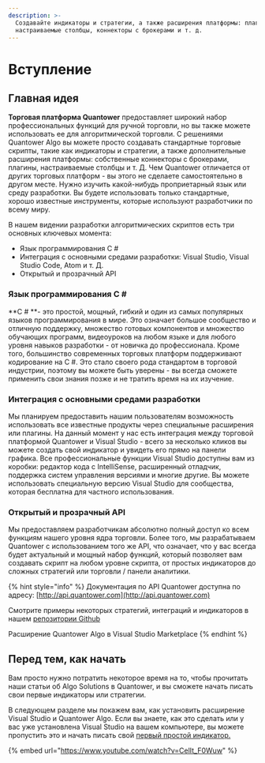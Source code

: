 ```yaml
---
description: >-
  Создавайте индикаторы и стратегии, а также расширения платформы: плагины,
  настраиваемые столбцы, коннекторы с брокерами и т. д.
---
```


# Вступление

## Главная идея

**Торговая платформа Quantower** предоставляет широкий набор профессиональных функций для ручной торговли, но вы также можете использовать ее для алгоритмической торговли. С решениями Quantower Algo вы можете просто создавать стандартные торговые скрипты, такие как индикаторы и стратегии, а также дополнительные расширения платформы: собственные коннекторы с брокерами, плагины, настраиваемые столбцы и т. Д. Чем Quantower отличается от других торговых платформ - вы этого не сделаете самостоятельно в другом месте. Нужно изучить какой-нибудь проприетарный язык или среду разработки. Вы будете использовать только стандартные, хорошо известные инструменты, которые используют разработчики по всему миру.

В нашем видении разработки алгоритмических скриптов есть три основных ключевых момента:

* Язык программирования C #
* Интеграция с основными средами разработки: Visual Studio, Visual Studio Code, Atom и т. Д.
* Открытый и прозрачный API

### Язык программирования C \#

**C # **- это простой, мощный, гибкий и один из самых популярных языков программирования в мире. Это означает большое сообщество и отличную поддержку, множество готовых компонентов и множество обучающих программ, видеоуроков на любом языке и для любого уровня навыков разработки - от новичка до профессионала. Кроме того, большинство современных торговых платформ поддерживают кодирование на C #. Это стало своего рода стандартом в торговой индустрии, поэтому вы можете быть уверены - вы всегда сможете применить свои знания позже и не тратить время на их изучение.

### Интеграция с основными средами разработки

Мы планируем предоставить нашим пользователям возможность использовать все известные продукты через специальные расширения или плагины. На данный момент у нас есть интеграция между торговой платформой Quantower и Visual Studio - всего за несколько кликов вы можете создать свой индикатор и увидеть его прямо на панели графика. Все профессиональные функции Visual Studio доступны вам из коробки: редактор кода с IntelliSense, расширенный отладчик, поддержка систем управления версиями и многие другие. Вы можете использовать специальную версию Visual Studio для сообщества, которая бесплатна для частного использования.

### Открытый и прозрачный API

Мы предоставляем разработчикам абсолютно полный доступ ко всем функциям нашего уровня ядра торговли. Более того, мы разрабатываем Quantower с использованием того же API, что означает, что у вас всегда будет актуальный и мощный набор функций, который позволяет вам создавать скрипт на любом уровне скрипта, от простых индикаторов до сложных стратегий или торговли / панели аналитики.

{% hint style="info" %}
Документация по API Quantower доступна по адресу: [http://api.quantower.com](http://api.quantower.com)

Смотрите примеры некоторых стратегий, интеграций и индикаторов в нашем [репозитории Github](https://github.com/Quantower/Examples)

Расширение Quantower Algo в Visual Studio Marketplace
{% endhint %}

## Перед тем, как начать

Вам просто нужно потратить некоторое время на то, чтобы прочитать наши статьи об Algo Solutions в Quantower, и вы сможете начать писать свои первые индикаторы или стратегии.

В следующем разделе мы покажем вам, как установить расширение Visual Studio и Quantower Algo. Если вы знаете, как это сделать или у вас уже установлена ​​Visual Studio на вашем компьютере, вы можете пропустить это и начать писать свой [первый простой индикатор.](https://help.quantower.com/quantower-algo/simple-indicator)

{% embed url="https://www.youtube.com/watch?v=CelIt_F0Wuw" %}
